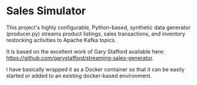 # Sales Simulator

This project's highly configurable, Python-based, synthetic data generator (producer.py) streams product listings, sales transactions, and inventory restocking activities to Apache Kafka topics.

It is based on the excellent work of Gary Stafford available here: <https://github.com/garystafford/streaming-sales-generator>. 

I have basically wrapped it as a Docker container so that it can be easily started or added to an existing docker-based environment. 
